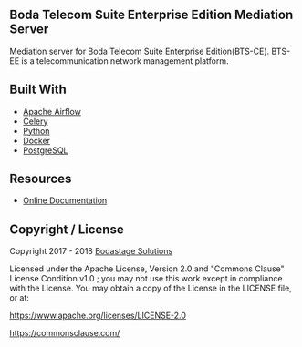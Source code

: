 ## Boda Telecom Suite Enterprise Edition Mediation Server

Mediation server for Boda Telecom Suite Enterprise Edition(BTS-CE).  BTS-EE is a telecommunication network management platform.

## Built With

- [Apache Airflow](https://airflow.apache.org/)
- [Celery](http://www.celeryproject.org/)
- [Python](https://www.python.org/)
- [Docker](http://docker.com/)
- [PostgreSQL](https://www.postgresql.org/)

## Resources

* [Online Documentation](http://docs.bodastage.com)

## Copyright / License
Copyright 2017 - 2018 [Bodastage Solutions](http://www.bodastage.com)

Licensed under the Apache License, Version 2.0 and "Commons Clause" License Condition v1.0 ; you may not use this work except in compliance with the License. You may obtain a copy of the License in the LICENSE file, or at:

https://www.apache.org/licenses/LICENSE-2.0

https://commonsclause.com/
